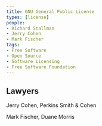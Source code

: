 ```yaml
---
title: GNU General Public License
types: [license]
people:
- Richard Stallman
- Jerry Cohen
- Mark Fischer
tags:
- Free Software
- Open Source
- Software Licensing
- Free Software Foundation
---
```


## Lawyers

Jerry Cohen, Perkins Smith & Cohen

Mark Fischer, Duane Morris
